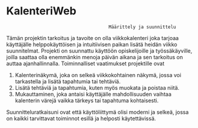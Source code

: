 # KalenteriWeb
                                          Määrittely ja suunnittelu
Tämän projektin tarkoitus ja tavoite on olla viikkokalenteri joka tarjoaa käyttäjälle helppokäyttöisen ja intuitiivisen paikan lisätä heidän viikko suunnitelmat. Projekti on suunnattu käyttöön opiskelijoille ja työssäkäyville, joilla saattaa olla enemmänkin menoja päivän aikana ja sen tarkoitus on auttaa ajanhallinnalla.
Toiminnalliset vaatimukset projektille ovat
1.	Kalenterinäkymä, joka on selkeä viikkokohtainen näkymä, jossa voi tarkastella ja lisätä tapahtumia tai tehtäviä.
2.	Lisätä tehtäviä ja tapahtumia, kuten myös muokata ja poistaa niitä.
3.	Mukauttaminen, joka antaisi käyttäjälle mahdollisuuden vaihtaa kalenterin värejä vaikka tärkeys tai tapahtuma kohtaisesti.

Suunnitteluratkaisuni ovat että käyttöliittymä olisi moderni ja selkeä, jossa on kaikki tarvittavat toiminnot esillä ja helposti käytettävissä. 
